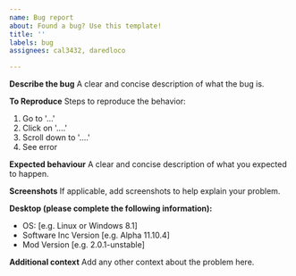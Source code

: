 ```yaml
---
name: Bug report
about: Found a bug? Use this template!
title: ''
labels: bug
assignees: cal3432, daredloco

---
```


**Describe the bug**
A clear and concise description of what the bug is.

**To Reproduce**
Steps to reproduce the behavior:
1. Go to '...'
2. Click on '....'
3. Scroll down to '....'
4. See error

**Expected behaviour**
A clear and concise description of what you expected to happen.

**Screenshots**
If applicable, add screenshots to help explain your problem.

**Desktop (please complete the following information):**
 - OS: [e.g. Linux or Windows 8.1]
 - Software Inc Version [e.g. Alpha 11.10.4]
 - Mod Version [e.g. 2.0.1-unstable]
 
**Additional context**
Add any other context about the problem here.

